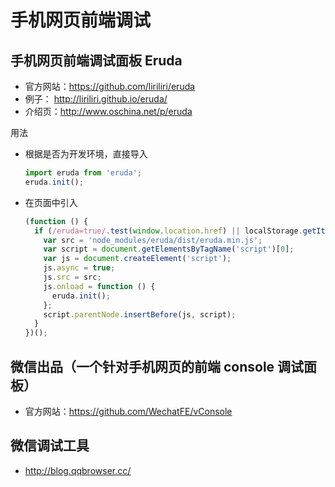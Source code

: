 # 手机网页前端调试

## 手机网页前端调试面板 Eruda

* 官方网站：https://github.com/liriliri/eruda
* 例子： http://liriliri.github.io/eruda/
* 介绍页：http://www.oschina.net/p/eruda

用法
* 根据是否为开发环境，直接导入
  ```javascript
  import eruda from 'eruda';
  eruda.init();
  ```
* 在页面中引入
  ```javascript
  (function () {
    if (/eruda=true/.test(window.location.href) || localStorage.getItem('active-eruda') === 'true'){
      var src = 'node_modules/eruda/dist/eruda.min.js';
      var script = document.getElementsByTagName('script')[0];
      var js = document.createElement('script');
      js.async = true;
      js.src = src;
      js.onload = function () {
        eruda.init();
      };
      script.parentNode.insertBefore(js, script);
    }
  })();
  ```

## 微信出品（一个针对手机网页的前端 console 调试面板）

* 官方网站：https://github.com/WechatFE/vConsole

## 微信调试工具

* http://blog.qqbrowser.cc/
